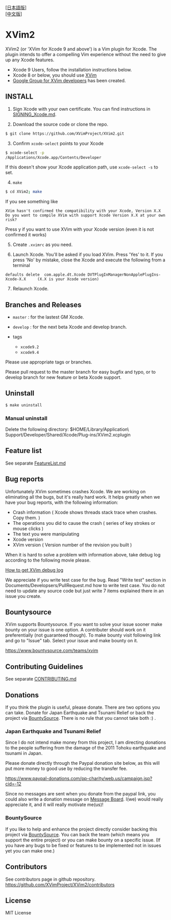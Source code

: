 [\[日本語版\]](README_jp.md)  
[\[中文版\]](README_cn.md)

# XVim2

  XVim2 (or 'XVim for Xcode 9 and above') is a Vim plugin for Xcode. The plugin intends to offer a compelling Vim experience without the need to give up any Xcode features.
  
  - Xcode 9 Users, follow the installation instructions below.
  - Xcode 8 or below, you should use [XVim](https://github.com/XVimProject/XVim)
  - [Google Group for XVim developers](https://groups.google.com/d/forum/xvim-developers) has been created.

## INSTALL

  1. Sign Xcode with your own certificate. You can find instructions in [SIGNING_Xcode.md](SIGNING_Xcode.md).
  
  2. Download the source code or clone the repo. 
  ```bash
  $ git clone https://github.com/XVimProject/XVim2.git
  ```
  
  3. Confirm `xcode-select` points to your Xcode
  ```bash
  $ xcode-select -p
  /Applications/Xcode.app/Contents/Developer
  ```
  
  If this doesn't show your Xcode application path, use `xcode-select -s` to set.
  
  4. `make`
  ```bash
  $ cd XVim2; make
  ```

  If you see something like 
  
  ```
  XVim hasn't confirmed the compatibility with your Xcode, Version X.X
  Do you want to compile XVim with support Xcode Version X.X at your own risk? 
  ```
  Press y if you want to use XVim with your Xcode version (even it is not confirmed it works)
  
  5. Create `.xvimrc` as you need. 

  6. Launch Xcode. You'll be asked if you load XVim. Press 'Yes' to it.
     If you press 'No' by mistake, close the Xcode and execute the following from a terminal

  ```
  defaults delete  com.apple.dt.Xcode DVTPlugInManagerNonApplePlugIns-Xcode-X.X     (X.X is your Xcode version)
  ```
    
  7. Relaunch Xcode.
    
## Branches and Releases
 
 - `master`  : for the lastest GM Xcode.
             
 - `develop` : for the next beta Xcode and develop branch.

 - tags
   - `xcode9.2`
   - `xcode9.4`

 Please use appropriate tags or branches.

 Please pull request to the master branch for easy bugfix and typo, or 
     to develop branch for new feature or beta Xcode support.
     
## Uninstall
  ```bash
  $ make uninstall
  ```

### Manual uninstall 
Delete the following directory:
    $HOME/Library/Application\ Support/Developer/Shared/Xcode/Plug-ins/XVim2.xcplugin

## Feature list
  See separate [FeatureList.md](Documents/Users/FeatureList.md)

## Bug reports
  Unfortunately XVim sometimes crashes Xcode. We are working on eliminating all the bugs, but it's really hard work.
  It helps greatly when we have your bug reports, with the following information:

   * Crash information ( Xcode shows threads stack trace when crashes. Copy them. )
   * The operations you did to cause the crash ( series of key strokes or mouse clicks )
   * The text you were manipulating
   * Xcode version 
   * XVim version ( Version number of the revision you built )
  
  When it is hard to solve a problem with information above, take debug log according to the following movie please.
  
  [How to get XVim debug log](http://www.youtube.com/watch?v=50Bhu8setlc&feature=youtu.be)

  We appreciate if you write test case for the bug. Read "Write test" section in Documents/Developsers/PullRequest.md how to write test case. You do not need to update any source code but just write 7 items explained there in an issue you create.

## Bountysource
  XVim supports Bountysource. If you want to solve your issue sooner make bounty on your issue is one option. A contributer should work on it preferentially (not guaranteed though). To make bounty visit following link and go to "Issue" tab. Select your issue and make bounty on it. 
  
  https://www.bountysource.com/teams/xvim

## Contributing Guidelines
  See separate [CONTRIBUTING.md](.github/CONTRIBUTING.md)

## Donations
  If you think the plugin is useful, please donate.
  There are two options you can take. Donate for Japan Earthquake and Tsunami Relief or back the project via [BountySource](https://www.bountysource.com/teams/xvim). There is no rule that you cannot take both :) .
  
### Japan Earthquake and Tsunami Relief
  Since I do not intend make money from this project, I am directing donations
  to the people suffering from the damage of the 2011 Tohoku earthquake and tsunami in Japan.

  Please donate directly through the Paypal donation site below, as
  this will put more money to good use by reducing the transfer fee.

  https://www.paypal-donations.com/pp-charity/web.us/campaign.jsp?cid=-12

  Since no messages are sent when you donate from the paypal link, you could also write a donation message on
  [Message Board]( https://github.com/JugglerShu/XVim/wiki/Donation-messages-to-XVim ).
  I(we) would really appreciate it, and it will really motivate me(us)!

### BountySource
  If you like to help and enhance the project directly consider backing this project via [BountySource](https://www.bountysource.com/teams/xvim). You can back the team (which means you support the entire project) or you can make bounty on a specific issue. (If you have any bugs to be fixed or features to be implemented not in issues yet you can make one.)
  
## Contributors
  See contributors page in github repository.
  https://github.com/XVimProject/XVim2/contributors

## License
  MIT License
